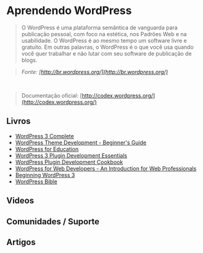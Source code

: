 # Aprendendo WordPress

> O WordPress é uma plataforma semântica de vanguarda para publicação pessoal, com foco na estética, nos Padrões Web e na usabilidade. O WordPress é ao mesmo tempo um software livre e gratuito. Em outras palavras, o WordPress é o que você usa quando você quer trabalhar e não lutar com seu software de publicação de blogs.

> *Fonte: [http://br.wordpress.org/](http://br.wordpress.org/)*

<br>

> Documentação oficial: [http://codex.wordpress.org/](http://codex.wordpress.org/)

## Livros
* [WordPress 3 Complete](http://www.packtpub.com/wordpress-3-complete/book)
* [WordPress Theme Development - Beginner's Guide](http://www.packtpub.com/wordpress-create-flexible-powerful-professional-theme-design-beginners-guide/book)
* [WordPress for Education](http://www.packtpub.com/wordpress-interactive-engaging-elearning-education-websites/book)
* [WordPress 3 Plugin Development Essentials](http://www.packtpub.com/wordpress-3-plugin-development-essentials/book)
* [WordPress Plugin Development Cookbook](http://www.packtpub.com/wordpress-plugin-development-cookbook/book)
* [WordPress for Web Developers - An Introduction for Web Professionals](http://www.apress.com/9781430258667)
* [Beginning WordPress 3](http://www.apress.com/9781430228950)
* [WordPress Bible](http://shop.oreilly.com/product/9780470937815.do)

## Videos

## Comunidades / Suporte

## Artigos